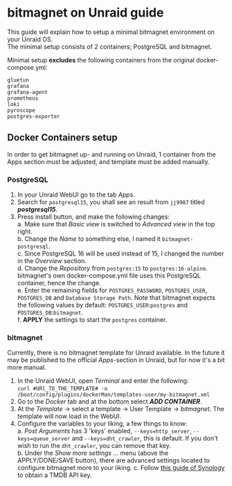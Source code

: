 # bitmagnet on Unraid guide

This guide will explain how to setup a minimal bitmagnet environment on your Unraid OS.  
The minimal setup consists of 2 containers; PostgreSQL and bitmagnet.  

Minimal setup **excludes** the following containers from the original docker-compose.yml:

```
gluetun  
grafana
grafana-agent
prometheus
loki
pyroscope
postgres-exporter
```

## Docker Containers setup

In order to get bitmagnet up- and running on Unraid, 1 container from the Apps section must be adjusted, and template must be added manually.

### PostgreSQL

1. In your Unraid WebUI go to the tab *Apps*.  
2. Search for `postgresql15`, you shall see an result from `jj9987` titled ***postgresql15***.  
3. Press install button, and make the following changes:  
   a. Make sure that *Basic view* is switched to *Advanced view* in the top right.  
   b. Change the *Name* to something else, I named it `bitmagnet-postgresql`.  
   c. Since PostgreSQL 16 will be used instead of 15, I changed the number in the *Overview* section.  
   d. Change the *Repository* from `postgres:15` to `postgres:16-alpine`. bitmagnet's own docker-compose.yml file uses this PostgreSQL container, hence the change.  
   e. Enter the remaining fields for `POSTGRES_PASSWORD`, `POSTGRES_USER`, `POSTGRES_DB` and `Database Storage Path`. Note that bitmagnet expects the following values by default: `POSTGRES_USER`:`postgres` and `POSTGRES_DB`:`bitmagnet`.  
   f. **APPLY** the settings to start the `postgres` container.  

### bitmagnet

Currently, there is no bitmagnet template for Unraid available. In the future it may be published to the official *Apps*-section in Unraid, but for now it's a bit more manual.

1. In the Unraid WebUI, open *Terminal* and enter the following:  
   `curl #URl_TO_THE_TEMPLATE# -o /boot/config/plugins/dockerMan/templates-user/my-bitmagnet.xml`
2. Go to the *Docker* tab and at the bottom select ***ADD CONTAINER***.  
3. At the *Template* -> select a template -> User Template -> *bitmagnet*. The template will now load in the WebUI.  
4. Configure the variables to your liking, a few things to know:  
   a. *Post Arguments* has 3 'keys' enabled, `--keys=http_server`, `--keys=queue_server` and `--keys=dht_crawler`, this is default. If you don't wish to run the `dht_crawler`, you can remove that key.  
   b. Under the *Show more settings ...* menu (above the APPLY/DONE/SAVE button), there are advanced settings located to configure bitmagnet more to your liking.
   c. Follow [this guide of Synology](https://kb.synology.com/en-au/DSM/tutorial/How_to_apply_for_a_personal_API_key_to_get_video_info) to obtain a TMDB API key.
  
